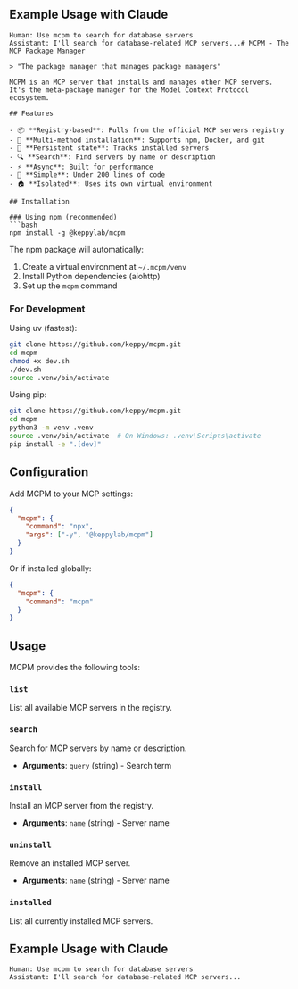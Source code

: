 ## Example Usage with Claude

```
Human: Use mcpm to search for database servers
Assistant: I'll search for database-related MCP servers...# MCPM - The MCP Package Manager

> "The package manager that manages package managers"

MCPM is an MCP server that installs and manages other MCP servers. It's the meta-package manager for the Model Context Protocol ecosystem.

## Features

- 📦 **Registry-based**: Pulls from the official MCP servers registry
- 🚀 **Multi-method installation**: Supports npm, Docker, and git
- 💾 **Persistent state**: Tracks installed servers
- 🔍 **Search**: Find servers by name or description
- ⚡ **Async**: Built for performance
- 🔧 **Simple**: Under 200 lines of code
- 🏠 **Isolated**: Uses its own virtual environment

## Installation

### Using npm (recommended)
```bash
npm install -g @keppylab/mcpm
```

The npm package will automatically:
1. Create a virtual environment at `~/.mcpm/venv`
2. Install Python dependencies (aiohttp)
3. Set up the `mcpm` command

### For Development

Using uv (fastest):
```bash
git clone https://github.com/keppy/mcpm.git
cd mcpm
chmod +x dev.sh
./dev.sh
source .venv/bin/activate
```

Using pip:
```bash
git clone https://github.com/keppy/mcpm.git
cd mcpm
python3 -m venv .venv
source .venv/bin/activate  # On Windows: .venv\Scripts\activate
pip install -e ".[dev]"
```

## Configuration

Add MCPM to your MCP settings:

```json
{
  "mcpm": {
    "command": "npx",
    "args": ["-y", "@keppylab/mcpm"]
  }
}
```

Or if installed globally:

```json
{
  "mcpm": {
    "command": "mcpm"
  }
}
```

## Usage

MCPM provides the following tools:

### `list`
List all available MCP servers in the registry.

### `search`
Search for MCP servers by name or description.
- **Arguments**: `query` (string) - Search term

### `install`
Install an MCP server from the registry.
- **Arguments**: `name` (string) - Server name

### `uninstall`
Remove an installed MCP server.
- **Arguments**: `name` (string) - Server name

### `installed`
List all currently installed MCP servers.

## Example Usage with Claude

```
Human: Use mcpm to search for database servers
Assistant: I'll search for database-related MCP servers...
